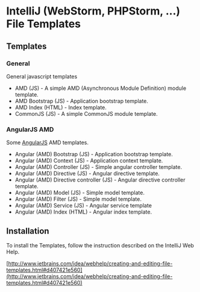 # IntelliJ (WebStorm, PHPStorm, ...) File Templates

## Templates

### General

General javascript templates

* AMD (JS) - A simple AMD (Asynchronous Module Definition) module template.
* AMD Bootstrap (JS) - Application bootstrap template.
* AMD Index (HTML) - Index template.
* CommonJS (JS) - A simple CommonJS module template.

### AngularJS AMD

Some [AngularJS](http://angularjs.org/) AMD templates.

* Angular (AMD) Bootstrap (JS) - Application bootstrap template.
* Angular (AMD) Context (JS) - Application context template.
* Angular (AMD) Controller (JS) - Simple angular controller template.
* Angular (AMD) Directive (JS) - Angular directive template.
* Angular (AMD) Directive controller (JS) - Angular directive controller template.
* Angular (AMD) Model (JS) - Simple model template.
* Angular (AMD) Filter (JS) - Simple model template.
* Angular (AMD) Service (JS) - Angular service template
* Angular (AMD) Index (HTML) - Angular index template.

## Installation

To install the Templates, follow the instruction described on the IntelliJ Web Help.

[http://www.jetbrains.com/idea/webhelp/creating-and-editing-file-templates.html#d407421e560](http://www.jetbrains.com/idea/webhelp/creating-and-editing-file-templates.html#d407421e560)